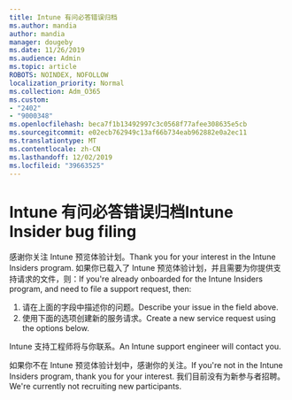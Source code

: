 ```yaml
---
title: Intune 有问必答错误归档
ms.author: mandia
author: mandia
manager: dougeby
ms.date: 11/26/2019
ms.audience: Admin
ms.topic: article
ROBOTS: NOINDEX, NOFOLLOW
localization_priority: Normal
ms.collection: Adm_O365
ms.custom:
- "2402"
- "9000348"
ms.openlocfilehash: beca7f1b13492997c3c0568f77afee308635e5cb
ms.sourcegitcommit: e02ecb762949c13af66b734eab962882e0a2ec11
ms.translationtype: MT
ms.contentlocale: zh-CN
ms.lasthandoff: 12/02/2019
ms.locfileid: "39663525"
---
```

# <a name="intune-insider-bug-filing"></a><span data-ttu-id="ed33f-102">Intune 有问必答错误归档</span><span class="sxs-lookup"><span data-stu-id="ed33f-102">Intune Insider bug filing</span></span>

<span data-ttu-id="ed33f-103">感谢你关注 Intune 预览体验计划。</span><span class="sxs-lookup"><span data-stu-id="ed33f-103">Thank you for your interest in the Intune Insiders program.</span></span> <span data-ttu-id="ed33f-104">如果你已载入了 Intune 预览体验计划，并且需要为你提供支持请求的文件，则：</span><span class="sxs-lookup"><span data-stu-id="ed33f-104">If you're already onboarded for the Intune Insiders program, and need to file a support request, then:</span></span>

1. <span data-ttu-id="ed33f-105">请在上面的字段中描述你的问题。</span><span class="sxs-lookup"><span data-stu-id="ed33f-105">Describe your issue in the field above.</span></span>
2. <span data-ttu-id="ed33f-106">使用下面的选项创建新的服务请求。</span><span class="sxs-lookup"><span data-stu-id="ed33f-106">Create a new service request using the options below.</span></span>

<span data-ttu-id="ed33f-107">Intune 支持工程师将与你联系。</span><span class="sxs-lookup"><span data-stu-id="ed33f-107">An Intune support engineer will contact you.</span></span>

<span data-ttu-id="ed33f-108">如果你不在 Intune 预览体验计划中，感谢你的关注。</span><span class="sxs-lookup"><span data-stu-id="ed33f-108">If you're not in the Intune Insiders program, thank you for your interest.</span></span> <span data-ttu-id="ed33f-109">我们目前没有为新参与者招聘。</span><span class="sxs-lookup"><span data-stu-id="ed33f-109">We're currently not recruiting new participants.</span></span>
